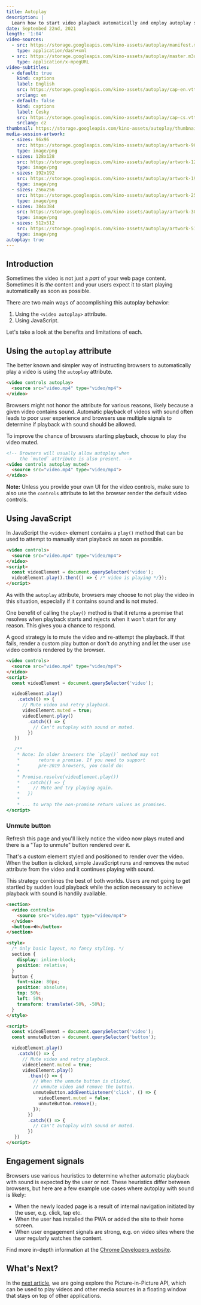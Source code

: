 ```yaml
---
title: Autoplay
description: |
  Learn how to start video playback automatically and employ autoplay strategies that don't lead to degraded user experience.
date: Septembed 22nd, 2021
length: '1:04'
video-sources:
  - src: https://storage.googleapis.com/kino-assets/autoplay/manifest.mpd
    type: application/dash+xml
  - src: https://storage.googleapis.com/kino-assets/autoplay/master.m3u8
    type: application/x-mpegURL
video-subtitles:
  - default: true
    kind: captions
    label: English
    src: https://storage.googleapis.com/kino-assets/autoplay/cap-en.vtt
    srclang: en
  - default: false
    kind: captions
    label: Česky
    src: https://storage.googleapis.com/kino-assets/autoplay/cap-cs.vtt
    srclang: cz
thumbnail: https://storage.googleapis.com/kino-assets/autoplay/thumbnail.png
media-session-artwork:
  - sizes: 96x96
    src: https://storage.googleapis.com/kino-assets/autoplay/artwork-96x96.png
    type: image/png
  - sizes: 128x128
    src: https://storage.googleapis.com/kino-assets/autoplay/artwork-128x128.png
    type: image/png
  - sizes: 192x192
    src: https://storage.googleapis.com/kino-assets/autoplay/artwork-192x192.png
    type: image/png
  - sizes: 256x256
    src: https://storage.googleapis.com/kino-assets/autoplay/artwork-256x256.png
    type: image/png
  - sizes: 384x384
    src: https://storage.googleapis.com/kino-assets/autoplay/artwork-384x384.png
    type: image/png
  - sizes: 512x512
    src: https://storage.googleapis.com/kino-assets/autoplay/artwork-512x512.png
    type: image/png
autoplay: true
---
```


## Introduction

Sometimes the video is not just a _part_ of your web page content. Sometimes it
is _the_ content and your users expect it to start playing automatically
as soon as possible.

There are two main ways of accomplishing this autoplay behavior:

1. Using the `<video autoplay>` attribute.
2. Using JavaScript.

Let's take a look at the benefits and limitations of each.

## Using the `autoplay` attribute

The better known and simpler way of instructing browsers to automatically play
a video is using the `autoplay` attribute.

```html
<video controls autoplay>
  <source src="video.mp4" type="video/mp4">
</video>
```

Browsers might not honor the attribute for various reasons, likely
because a given video contains sound. Automatic playback of videos with sound often leads
to poor user experience and browsers use multiple signals to determine
if playback with sound should be allowed.

To improve the chance of browsers starting playback, choose to
play the video muted.

```html
<!-- Browsers will usually allow autoplay when
     the `muted` attribute is also present. -->
<video controls autoplay muted>
  <source src="video.mp4" type="video/mp4">
</video>
```

**Note:** Unless you provide your own UI for the video controls, make sure
to also use the `controls` attribute to let the browser render the default video
controls.

## Using JavaScript

In JavaScript the `<video>` element contains a `play()` method that can be used
to attempt to manually start playback as soon as possible.

```html
<video controls>
  <source src="video.mp4" type="video/mp4">
</video>
<script>
  const videoElement = document.querySelector('video');
  videoElement.play().then(() => { /* video is playing */});
</script>
```

As with the `autoplay` attribute, browsers may choose to not play the
video in this situation, especially if it contains sound and is not muted.

One benefit of calling the `play()` method is that it returns a promise
that resolves when playback starts and rejects when it won't start for any
reason. This gives you a chance to respond.

A good strategy is to mute the video and re-attempt the playback. If
that fails, render a custom play button or don't do anything and let the user use video controls rendered by the browser.

```html
<video controls>
  <source src="video.mp4" type="video/mp4">
</video>
<script>
  const videoElement = document.querySelector('video');

  videoElement.play()
    .catch(() => {
      // Mute video and retry playback.
      videoElement.muted = true;
      videoElement.play()
        .catch(() => {
          // Can't autoplay with sound or muted.
        })
   })

   /**
    * Note: In older browsers the `play()` method may not
    *       return a promise. If you need to support
    *       pre-2019 browsers, you could do:
    *
    * Promise.resolve(videoElement.play())
    *   .catch(() => {
    *     // Mute and try playing again.
    *   })
    *
    * ... to wrap the non-promise return values as promises.
</script>
```

### Unmute button

Refresh this page and you'll likely notice the video now plays muted and there
is a "Tap to unmute" button rendered over it.

That's a custom element styled and positioned to render over the video. When
the button is clicked, simple JavaScript runs and removes the `muted` attribute
from the video and it continues playing with sound.

This strategy combines the best of both worlds. Users are not going to get
startled by sudden loud playback while the action necessary to achieve playback
with sound is handily available.

```html
<section>
  <video controls>
    <source src="video.mp4" type="video/mp4">
  </video>
  <button>🔊</button>
</section>

<style>
  /* Only basic layout, no fancy styling. */
  section {
    display: inline-block;
    position: relative;
  }
  button {
    font-size: 80px;
    position: absolute;
    top: 50%;
    left: 50%;
    transform: translate(-50%, -50%);
  }
</style>

<script>
  const videoElement = document.querySelector('video');
  const unmuteButton = document.querySelector('button');

  videoElement.play()
    .catch(() => {
      // Mute video and retry playback.
      videoElement.muted = true;
      videoElement.play()
        .then(() => {
          // When the unmute button is clicked,
          // unmute video and remove the button.
          unmuteButton.addEventListener('click', () => {
            videoElement.muted = false;
            unmuteButton.remove();
          });
        })
        .catch(() => {
          // Can't autoplay with sound or muted.
        })
   })
</script>
```

## Engagement signals

Browsers use various heuristics to determine whether automatic playback with
sound is expected by the user or not. These heuristics differ between browsers,
but here are a few example use cases where autoplay with sound is likely:

* When the newly loaded page is a result of internal navigation initiated by
  the user, e.g. click, tap etc.
* When the user has installed the PWA or added the site to their home screen.
* When user engagement signals are strong, e.g. on video sites where the user
  regularly watches the content.

Find more in-depth information at the [Chrome Developers website].

## What's Next?

In the [next article], we are going explore the Picture-in-Picture API, which can be used to play videos and other media sources in a floating window that stays on top of other applications.

[Chrome Developers website]: https://developer.chrome.com/blog/autoplay/
[next article]: /picture-in-picture/
